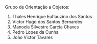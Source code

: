 Grupo de Orientação a Objetos:

1. Thales Henrique Euflauzino dos Santos 
2. Victor Hugo dos Santos Bernardes
3. Manoela Silvestre Garcia Chaves
4. Pedro Lopes da Cunha
5. João Victor Tavares
